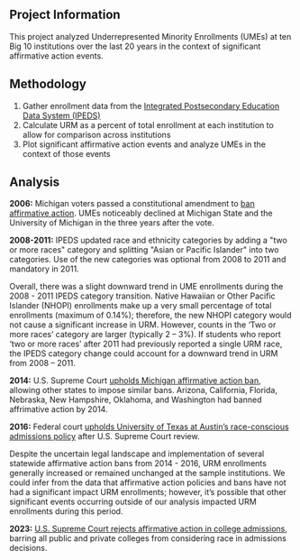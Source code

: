 ## Project Information <br>
This project analyzed Underrepresented Minority Enrollments (UMEs) at ten Big 10  institutions over the last 20 years in the context of significant affirmative action events. 

## Methodology
1. Gather enrollment data from the [Integrated Postsecondary Education Data System (IPEDS)](https://nces.ed.gov/ipeds/)
2. Calculate URM as a percent of total enrollment at each institution to allow for comparison across institutions
3. Plot significant affirmative action events and analyze UMEs in the context of those events

## Analysis
**2006:** Michigan voters passed a constitutional amendment to [ban affirmative action](https://abcnews.go.com/US/LegalCenter/story?id=2644440&page=1). UMEs noticeably declined at Michigan State and the University of Michigan in the three years after the vote. 

**2008-2011:** IPEDS updated race and ethnicity categories by adding a "two or more races" category and splitting "Asian or Pacific Islander" into two categories. Use of the new categories was optional from 2008 to 2011 and mandatory in 2011. 

Overall, there was a slight downward trend in UME enrollments during the 2008 - 2011 IPEDS category transition. Native Hawaiian or Other Pacific Islander (NHOPI) enrollments make up a very small percentage of total enrollments (maximum of 0.14%); therefore, the new NHOPI category would not cause a significant increase in URM. However, counts in the ‘Two or more races’ category are larger (typically 2 – 3%). If students who report ‘two or more races’ after 2011 had previously reported a single URM race, the IPEDS category change could account for a downward trend in URM from 2008 – 2011.

**2014:** U.S. Supreme Court [upholds Michigan affirmative action ban](https://supreme.justia.com/cases/federal/us/572/291/), allowing other states to impose similar bans. Arizona, California, Florida, Nebraska, New Hampshire, Oklahoma, and Washington had banned affrimative action by 2014. 

**2016:** Federal court [upholds University of Texas at Austin’s race-conscious admissions policy](https://supreme.justia.com/cases/federal/us/579/14-981/) after U.S. Supreme Court review.

Despite the uncertain legal landscape and implementation of several statewide affirmative action bans from 2014 - 2016, URM enrollments generally increased or remained unchanged at the sample institutions. We could infer from the data that affirmative action policies and bans have not had a significant impact URM enrollments; however, it’s possible that other significant events occurring outside of our analysis impacted URM enrollments during this period.

**2023:** [U.S. Supreme Court rejects affirmative action in college admissions](https://www.supremecourt.gov/opinions/22pdf/20-1199_hgdj.pdf), barring all public and private colleges from considering race in admissions decisions.


